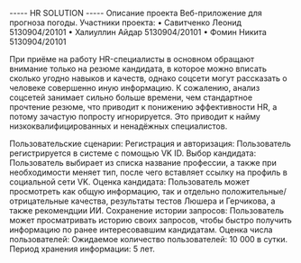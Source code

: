 ----- HR SOLUTION -----
Описание проекта Веб-приложение для прогноза погоды. Участники проекта: • Савитченко Леонид 5130904/20101 • Халиуллин Айдар 5130904/20101 • Фомин Никита 5130904/20101

При приёме на работу HR-специалисты в основном обращают внимание только на резюме кандидата, в которое можно вписать сколько угодно навыков и качеств, однако соцсети могут рассказать о человеке совершенно иную информацию. К сожалению, анализ соцсетей занимает сильно больше времени, чем стандартное прочтение резюме, что приводит к понижению эффективности HR, а потому зачастую попросту игнорируется. Это приводит к найму низкоквалифицированных и ненадёжных специалистов.

Пользовательские сценарии: Регистрация и авторизация: Пользователь регистрируется в системе с помощью VK ID. Выбор кандидата: Пользователь выбирает из списка название профессии, а также при необходимости меняет тип, после чего вставляет ссылку на профиль в социальной сети VK. Оценка кандидата: Пользователь может просмотреть как общую информацию, так и отдельно положительные/отрицательные качества, результаты тестов Люшера и Герчикова, а также рекомендции ИИ. Сохранение истории запросов: Пользователь может просматривать историю своих запросов, чтобы быстро получить информацию по ранее интересовавшим кандидатам. Оценка числа пользователей: Ожидаемое количество пользователей: 10 000 в сутки. Период хранения информации: 5 лет.
